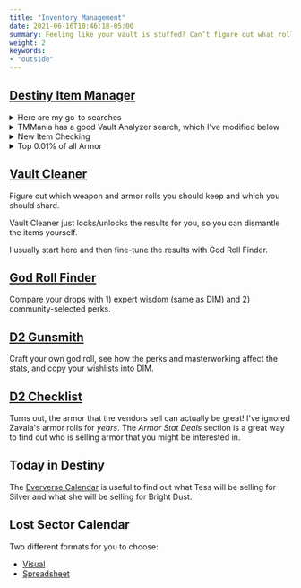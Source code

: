 ```yaml
---
title: "Inventory Management"
date: 2021-06-16T10:46:18-05:00
summary: Feeling like your vault is stuffed? Can’t figure out what roll to keep?
weight: 2
keywords:
- "outside"
---
```

## [Destiny Item Manager]

<details>
<summary>Here are my go-to searches</summary>
    
### Favourite these:

    basestat:custom:>=32 tag:none not:exotic not:blue

### Keep these:

    basestat:total:>=64 tag:none not:exotic not:blue
    basestat:highest:>=25 basestat:secondhighest:>=20 tag:none not:exotic not:blue

which combined becomes:
    
    (basestat:total:>=64) OR (basestat:highest:>=25 basestat:secondhighest:>=20) tag:none not:exotic not:blue
    
### Raid armor - consider keeping these for the mod slot

    (is:armor source:raid) tag:none

### Junk these:

    is:armor basestat:total:<64 basestat:custom:<32 not:classitem not:exotic not:maxpower  not:tagged not:inloadout
    is:classitem energycapacity:<5 not:tagged  not:maxpower not:inloadout
    perk:"field prep" OR perk:"firmly planted" OR perk:"sneak bow" tag:none  not:maxpower
    is:blue not:tagged not:maxpower not:inloadout (is:armor OR is:weapon)

which combined becomes:

    (is:armor basestat:total:<64 basestat:custom:<32 not:classitem not:exotic not:maxpower  not:tagged not:inloadout) OR (is:classitem energycapacity:<5 not:tagged  not:maxpower not:inloadout) OR (perk:"field prep" OR perk:"firmly planted" OR perk:"sneak bow" tag:none  not:maxpower) OR (is:blue not:tagged not:maxpower not:inloadout (is:armor OR is:weapon))

### Infuse these:

    tag:junk power:>powerfulcap

</details>

<details>
    <summary>TMMania has a good Vault Analyzer search, which I've modified below</summary>
    
    ("TMMania's Vault Analyzer** | Highlights Trash |
    Update Version: July 4th, 2021"
    or
    (
    (
        (
        is:weapon is:blue or "Removed sunset filter"
        )
    or
    (
        (is:armor -is:exotic -is:classitem)

        -(source:raid -source:dcv OR "Removed is:dupelower, since I want to have multiple energy types")
        -(source:events)

        -(maxbasestatvalue:any)
        -(basestat:any:>=23)
        -(basestat:total:>=65)

        -(((basestat:mobility&resilience:>=17.5) or
        (basestat:mobility&recovery:>=17.5) or
        (basestat:mobility&discipline:>=17.5) or
        (basestat:mobility&intellect:>=17.5) or
        (basestat:mobility&strength:>=17.5) or
        (basestat:resilience&mobility:>=17.5) or
        (basestat:resilience&recovery:>=17.5) or
        (basestat:resilience&discipline:>=17.5) or
        (basestat:resilience&intellect:>=17.5) or
        (basestat:resilience&strength:>=17.5) or
        (basestat:recovery&mobility:>=17.5) or
        (basestat:recovery&resilience:>=17.5) or
        (basestat:recovery&discipline:>=17.5) or
        (basestat:recovery&intellect:>=17.5) or
        (basestat:recovery&strength:>=17.5) or
        (basestat:discipline&mobility:>=17.5) or
        (basestat:discipline&resilience:>=17.5) or
        (basestat:discipline&recovery:>=17.5) or
        (basestat:discipline&intellect:>=17.5) or
        (basestat:discipline&strength:>=17.5) or
        (basestat:intellect&mobility:>=17.5) or
        (basestat:intellect&resilience:>=17.5) or
        (basestat:intellect&recovery:>=17.5) or
        (basestat:intellect&discipline:>=17.5) or
        (basestat:intellect&strength:>=17.5) or
        (basestat:strength&mobility:>=17.5) or
        (basestat:strength&resilience:>=17.5) or
        (basestat:strength&recovery:>=17.5) or
        (basestat:strength&discipline:>=17.5) or
        (basestat:strength&intellect:>=17.5)) -basestat:secondhighest:<15)

        -(((basestat:mobility&resilience&recovery:>=15) or
        (basestat:mobility&resilience&discipline:>=15) or
        (basestat:mobility&resilience&intellect:>=15) or
        (basestat:mobility&resilience&strength:>=15) or
        (basestat:mobility&recovery&discipline:>=15) or
        (basestat:mobility&recovery&intellect:>=15) or
        (basestat:mobility&recovery&strength:>=15) or
        (basestat:mobility&discipline&intellect:>=15) or
        (basestat:mobility&discipline&strength:>=15) or
        (basestat:mobility&intellect&strength:>=15) or
        (basestat:resilience&recovery&discipline:>=15) or
        (basestat:resilience&recovery&intellect:>=15) or
        (basestat:resilience&recovery&strength:>=15) or
        (basestat:resilience&discipline&intellect:>=15) or
        (basestat:resilience&discipline&strength:>=15) or
        (basestat:resilience&intellect&strength:>=15) or
        (basestat:recovery&discipline&intellect:>=15) or
        (basestat:recovery&discipline&strength:>=15) or
        (basestat:recovery&intellect&strength:>=15) or
        (basestat:discipline&intellect&strength:>=15)) -basestat:thirdhighest:<11)

        -(((basestat:mobility&resilience&recovery&intellect:>=13.25) or
        (basestat:mobility&resilience&recovery&discipline:>=13.25) or
        (basestat:mobility&resilience&recovery&strength:>=13.25) or
        (basestat:mobility&resilience&intellect&discipline:>=13.25) or
        (basestat:mobility&resilience&intellect&strength:>=13.25) or
        (basestat:mobility&resilience&discipline&strength:>=13.25) or
        (basestat:mobility&recovery&intellect&discipline:>=13.25) or
        (basestat:mobility&recovery&intellect&strength:>=13.25) or
        (basestat:mobility&recovery&discipline&strength:>=13.25) or
        (basestat:mobility&intellect&discipline&strength:>=13.25) or
        (basestat:resilience&recovery&intellect&discipline:>=13.25) or
        (basestat:resilience&recovery&intellect&strength:>=13.25) or
        (basestat:resilience&recovery&discipline&strength:>=13.25) or
        (basestat:resilience&intellect&discipline&strength:>=13.25) or
        (basestat:recovery&intellect&discipline&strength:>=13.25)) -basestat:fourthhighest:<10)

        -(basestat:mobility&resilience&recovery&discipline&intellect&strength:>=9 basestat:sixthhighest:>5 basestat:highest:<15)
    )

    or
        (is:classitem energycapacity:<=5 -is:modded -is:locked -(source:raid -is:dupelower -source:dcv))
    or
        (is:armor is:sunset)
    or
        (is:armor is:blue -(name:"war mantis" is:gauntlets))	
    or
        ((is:armor or is:weapon) and (is:common or is:uncommon))
    )
    -(is:tagged -tag:junk) -is:maxpower -power:pinnaclecap -is:inloadout -is:masterwork -(is:armor -is:armor2.0)
    )  or (tag:junk -is:maxpower)
    )

</details>
    
<details>
    <summary>New Item Checking</summary>
    
    ("New Item Checking" or (-(-is:armor -is:weapon) -is:classitem -is:maxpower is:new))
</details>
    
<details>
    <summary>Top 0.01% of all Armor</summary>
    
    "Top 0.01% of all Armor" or is:armor -is:classitem ((((basestat:mobility&resilience:>=26 ) or (basestat:mobility&recovery:>=26 ) or (basestat:mobility&discipline:>=26 ) or (basestat:mobility&intellect:>=26 ) or (basestat:mobility&strength:>=26 ) or (basestat:resilience&mobility:>=26 ) or (basestat:resilience&recovery:>=26 ) or (basestat:resilience&discipline:>=26 ) or (basestat:resilience&intellect:>=26 ) or (basestat:resilience&strength:>=26 ) or (basestat:recovery&mobility:>=26 ) or (basestat:recovery&resilience:>=26 ) or (basestat:recovery&discipline:>=26 ) or (basestat:recovery&intellect:>=26 ) or (basestat:recovery&strength:>=26 ) or (basestat:discipline&mobility:>=26 ) or (basestat:discipline&resilience:>=26 ) or (basestat:discipline&recovery:>=26 ) or (basestat:discipline&intellect:>=26 ) or (basestat:discipline&strength:>=26 ) or (basestat:intellect&mobility:>=26 ) or (basestat:intellect&resilience:>=26 ) or (basestat:intellect&recovery:>=26 ) or (basestat:intellect&discipline:>=26 ) or (basestat:intellect&strength:>=26 ) or (basestat:strength&mobility:>=26 ) or (basestat:strength&resilience:>=26 ) or (basestat:strength&recovery:>=26 ) or (basestat:strength&discipline:>=26 ) or (basestat:strength&intellect:>=26 )) -basestat:thirdhighest:>=17) or (((basestat:mobility&resilience&recovery:>=19.66 ) or (basestat:mobility&resilience&discipline:>=19.66 ) or (basestat:mobility&resilience&intellect:>=19.66 ) or (basestat:mobility&resilience&strength:>=19.66 ) or (basestat:mobility&recovery&discipline:>=19.66 ) or (basestat:mobility&recovery&intellect:>=19.66 ) or (basestat:mobility&recovery&strength:>=19.66 ) or (basestat:mobility&discipline&intellect:>=19.66 ) or (basestat:mobility&discipline&strength:>=19.66 ) or (basestat:mobility&intellect&strength:>=19.66 ) or (basestat:resilience&recovery&discipline:>=19.66 ) or (basestat:resilience&recovery&intellect:>=19.66 ) or (basestat:resilience&recovery&strength:>=19.66 ) or (basestat:resilience&discipline&intellect:>=19.66 ) or (basestat:resilience&discipline&strength:>=19.66 ) or (basestat:resilience&intellect&strength:>=19.66 ) or (basestat:recovery&discipline&intellect:>=19.66 ) or (basestat:recovery&discipline&strength:>=19.66 ) or (basestat:recovery&intellect&strength:>=19.66 ) or (basestat:discipline&intellect&strength:>=19.66 )) -basestat:fourthhighest:>=14) or (((basestat:mobility&resilience&recovery&intellect:>=15.5 ) or (basestat:mobility&resilience&recovery&discipline:>=15.5 ) or (basestat:mobility&resilience&recovery&strength:>=15.5 ) or (basestat:mobility&resilience&intellect&discipline:>=15.5 ) or (basestat:mobility&resilience&intellect&strength:>=15.5 ) or (basestat:mobility&resilience&discipline&strength:>=15.5 ) or (basestat:mobility&recovery&intellect&discipline:>=15.5 ) or (basestat:mobility&recovery&intellect&strength:>=15.5 ) or (basestat:mobility&recovery&discipline&strength:>=15.5 ) or (basestat:mobility&intellect&discipline&strength:>=15.5 ) or (basestat:resilience&recovery&intellect&discipline:>=15.5 ) or (basestat:resilience&recovery&intellect&strength:>=15.5 ) or (basestat:resilience&recovery&discipline&strength:>=15.5 ) or (basestat:resilience&intellect&discipline&strength:>=15.5 ) or (basestat:recovery&intellect&discipline&strength:>=15.5 )) -basestat:fifthhighest:>=12) or (((basestat:mobility&resilience&recovery&discipline&intellect:>=12.8) or (basestat:mobility&resilience&recovery&discipline&strength:>=12.8) or (basestat:mobility&resilience&recovery&intellect&strength:>=12.8) or (basestat:mobility&resilience&discipline&intellect&strength:>=12.8) or (basestat:mobility&recovery&discipline&intellect&strength:>=12.8) or (basestat:resilience&recovery&discipline&intellect&strength:>=12.8)) -basestat:sixthhighest:>=12 ) or (basestat:mobility&resilience&recovery&discipline&intellect&strength:>=11 basestat:sixthhighest:>5 basestat:highest:<15))	
</details>


## [Vault Cleaner]

Figure out which weapon and armor rolls you should keep
and which you should shard.

Vault Cleaner just locks/unlocks the results for you,
so you can dismantle the items yourself.

I usually start here and then fine-tune the results with God Roll Finder.

## [God Roll Finder]

Compare your drops with 1) expert wisdom (same as DIM) and 2) community-selected perks.

## [D2 Gunsmith]

Craft your own god roll,
see how the perks and masterworking affect the stats,
and copy your wishlists into DIM.

## [D2 Checklist]

Turns out, the armor that the vendors sell can actually be great!
I've ignored Zavala's armor rolls for _years_.
The _Armor Stat Deals_ section is a great way to find out
who is selling armor that you might be interested in.

## Today in Destiny

The [Eververse Calendar] is useful to
find out what Tess will be selling for Silver
and what she will be selling for Bright Dust.

## Lost Sector Calendar

Two different formats for you to choose:

-   [Visual][lost-sector-visual]
-   [Spreadsheet][lost-sector-spreadsheet]

[D2 Checklist]: https://www.d2checklist.com/home
[D2 Gunsmith]: https://d2gunsmith.com
[Destiny Item Manager]: https://app.destinyitemmanager.com
[Eververse Calendar]: https://www.todayindestiny.com/eververseCalendar
[God Roll Finder]: https://www.light.gg/god-roll/roll-appraiser/
[Vault Cleaner]: https://destinyrecipes.com/vault
[lost-sector-spreadsheet]: https://docs.google.com/spreadsheets/d/1rWoyGWouGFismhk2BQzbeuV7PgoxzGRhxf2Kyi27kTo/edit#gid=0
[lost-sector-visual]: https://www.todayindestiny.com/ls_calendar
